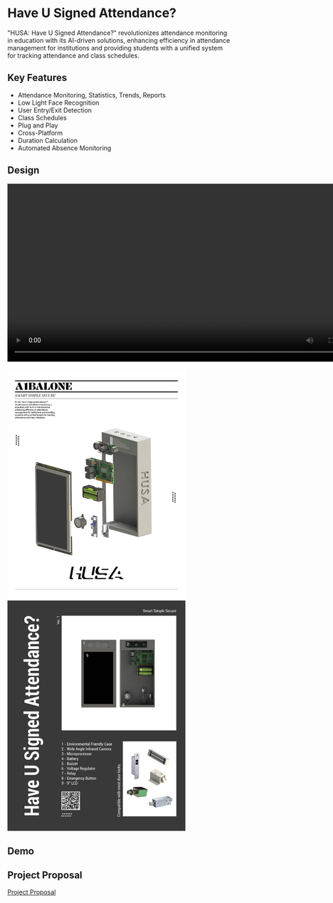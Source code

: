 # Have U Signed Attendance?
"HUSA: Have U Signed Attendance?" revolutionizes attendance monitoring in education with its AI-driven solutions, enhancing efficiency in attendance management for institutions and providing students with a unified system for tracking attendance and class schedules.

## Key Features
- Attendance Monitoring, Statistics, Trends, Reports
- Low Light Face Recognition
- User Entry/Exit Detection
- Class Schedules
- Plug and Play
- Cross-Platform
- Duration Calculation
- Automated Absence Monitoring

## Design
<video src='https://youtu.be/ztkiXklRXBk
' width=800/>



<p float="left">
  <img src="img/HUSA flyers_1.jpg" width="400" />
  <img src="img/HUSA flyers back.jpg" width="400" /> 
</p>

## Demo


## Project Proposal
[Project Proposal]("proposal/HUSA%20Proposal.pdf")